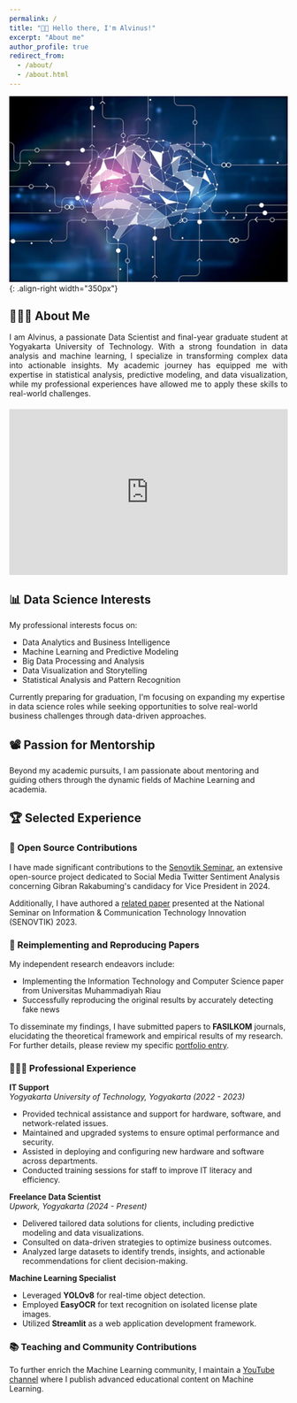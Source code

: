 ```yaml
---
permalink: /
title: "👋🏼 Hello there, I'm Alvinus!"
excerpt: "About me"
author_profile: true
redirect_from: 
  - /about/
  - /about.html
---
```


![Illustration](images/tech_image1.png){: .align-right width="350px"}

## 👨🏻‍💻 About Me

<p style="text-align: justify;"> I am Alvinus, a passionate Data Scientist and final-year graduate student at Yogyakarta University of Technology. With a strong foundation in data analysis and machine learning, I specialize in transforming complex data into actionable insights. My academic journey has equipped me with expertise in statistical analysis, predictive modeling, and data visualization, while my professional experiences have allowed me to apply these skills to real-world challenges. </p>

<!-- Chatbot iframe placed directly below "About Me" -->
<div style="display: flex; justify-content: center; margin-top: 20px; margin-bottom: 20px;">
  <iframe
    src="https://www.chatbase.co/chatbot-iframe/ZNPQ0CgXhiHlbhNsjeUOp"
    width="100%"
    style="height: 300px; border: none;"
    frameborder="0"
  ></iframe>
</div>

## 📊 Data Science Interests

My professional interests focus on:
- Data Analytics and Business Intelligence
- Machine Learning and Predictive Modeling
- Big Data Processing and Analysis
- Data Visualization and Storytelling
- Statistical Analysis and Pattern Recognition

Currently preparing for graduation, I'm focusing on expanding my expertise in data science roles while seeking opportunities to solve real-world business challenges through data-driven approaches.

## 📽️ Passion for Mentorship

Beyond my academic pursuits, I am passionate about mentoring and guiding others through the dynamic fields of Machine Learning and academia.

## 🏆 Selected Experience

### 🤖 Open Source Contributions

I have made significant contributions to the [Senovtik Seminar](https://sinovik.menpan.go.id/), an extensive open-source project dedicated to Social Media Twitter Sentiment Analysis concerning Gibran Rakabuming's candidacy for Vice President in 2024.

Additionally, I have authored a [related paper](https://drive.google.com/file/d/1dFgNc9gLEWAO9QVBDz26B3bQ3H89vXPQ/view?usp=sharing) presented at the National Seminar on Information & Communication Technology Innovation (SENOVTIK) 2023.

### 📜 Reimplementing and Reproducing Papers

My independent research endeavors include:
- Implementing the Information Technology and Computer Science paper from Universitas Muhammadiyah Riau
- Successfully reproducing the original results by accurately detecting fake news

To disseminate my findings, I have submitted papers to **FASILKOM** journals, elucidating the theoretical framework and empirical results of my research. For further details, please review my specific [portfolio entry](https://ejurnal.umri.ac.id/index.php/JIK/article/view/6175).

### 👨🏻‍💼 Professional Experience

**IT Support**  
*Yogyakarta University of Technology, Yogyakarta (2022 - 2023)*  
- Provided technical assistance and support for hardware, software, and network-related issues.  
- Maintained and upgraded systems to ensure optimal performance and security.  
- Assisted in deploying and configuring new hardware and software across departments.  
- Conducted training sessions for staff to improve IT literacy and efficiency.  

**Freelance Data Scientist**  
*Upwork, Yogyakarta (2024 - Present)*  
- Delivered tailored data solutions for clients, including predictive modeling and data visualizations.  
- Consulted on data-driven strategies to optimize business outcomes.  
- Analyzed large datasets to identify trends, insights, and actionable recommendations for client decision-making.  

**Machine Learning Specialist**  
- Leveraged **YOLOv8** for real-time object detection.  
- Employed **EasyOCR** for text recognition on isolated license plate images.  
- Utilized **Streamlit** as a web application development framework.  

### 📚 Teaching and Community Contributions

To further enrich the Machine Learning community, I maintain a [YouTube channel](https://www.youtube.com/@alvinuscardova9407) where I publish advanced educational content on Machine Learning.
